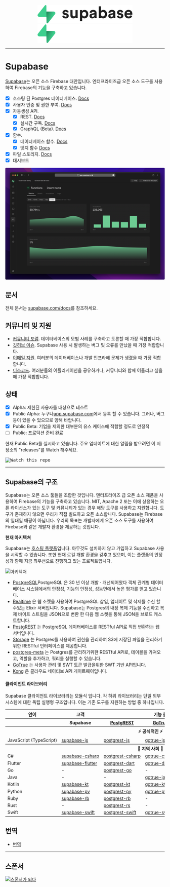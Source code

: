 <p align="center">
<img width="300" src="https://raw.githubusercontent.com/supabase/supabase/master/packages/common/assets/images/supabase-logo-wordmark--light.svg#gh-light-mode-only">
<img width="300" src="https://raw.githubusercontent.com/supabase/supabase/master/packages/common/assets/images/supabase-logo-wordmark--dark.svg#gh-dark-mode-only">
</p>

---

# Supabase

[Supabase](https://supabase.com)는 오픈 소스 Firebase 대안입니다. 엔터프라이즈급 오픈 소스 도구를 사용하여 Firebase의 기능을 구축하고 있습니다.

- [x] 호스팅 된 Postgres 데이터베이스. [Docs](https://supabase.com/docs/guides/database)
- [x] 사용자 인증 및 권한 부여. [Docs](https://supabase.com/docs/guides/auth)
- [x] 자동생성 API.
  - [x] REST. [Docs](https://supabase.com/docs/guides/database/api#rest-api)
  - [x] 실시간 구독. [Docs](https://supabase.com/docs/guides/database/api#realtime-api)
  - [x] GraphQL (Beta). [Docs](https://supabase.com/docs/guides/database/api#graphql-api)
- [x] 함수.
  - [x] 데이터베이스 함수. [Docs](https://supabase.com/docs/guides/database/functions)
  - [x] 엣지 함수 [Docs](https://supabase.com/docs/guides/functions)
- [x] 파일 스토리지. [Docs](https://supabase.com/docs/guides/storage)
- [x] 대시보드

![Supabase Dashboard](https://raw.githubusercontent.com/supabase/supabase/master/apps/www/public/images/github/supabase-dashboard.png)

## 문서

전체 문서는 [supabase.com/docs](https://supabase.com/docs)를 참조하세요.

## 커뮤니티 및 지원

- [커뮤니티 포럼](https://github.com/supabase/supabase/discussions). 데이터베이스의 모범 사례를 구축하고 토론할 때 가장 적합합니다.
- [깃허브 이슈](https://github.com/supabase/supabase/issues). Supabase 사용 시 발생하는 버그 및 오류를 만났을 때 가장 적합합니다.
- [이메일 지원](https://supabase.com/docs/support#business-support). 여러분의 데이터베이스나 개발 인프라에 문제가 생겼을 때 가장 적합합니다.
- [디스코드](https://discord.supabase.com). 여러분들의 어플리케이션을 공유하거나, 커뮤니티와 함께 어울리고 싶을때 가장 적합합니다.

## 상태

- [x] Alpha: 제한된 사용자를 대상으로 테스트
- [x] Public Alpha: 누구나[app.supabase.com](https://app.supabase.com)에서 등록 할 수 있습니다. 그러나, 버그 등이 있을 수 있으므로 양해 바랍니다.
- [x] Public Beta: 기업을 제외한 대부분의 유스 케이스에 적합할 정도로 안정적
- [ ] Public: 프로덕션 준비 완료

현재 Public Beta를 실시하고 있습니다. 주요 업데이트에 대한 알림을 받으려면 이 저장소의 "releases"를 Watch 해주세요.

<kbd><img src="https://raw.githubusercontent.com/supabase/supabase/d5f7f413ab356dc1a92075cb3cee4e40a957d5b1/web/static/watch-repo.gif" alt="Watch this repo"/></kbd>

---

## Supabase의 구조

Supabase는 오픈 소스 툴들을 조합한 것입니다. 엔터프라이즈 급 오픈 소스 제품을 사용하여 Firebase의 기능을 구축하고 있습니다. MIT, Apache 2 또는 이에 상응하는 오픈 라이선스가 있는 도구 및 커뮤니티가 있는 경우 해당 도구를 사용하고 지원합니다. 도구가 존재하지 않으면 우리가 직접 빌드하고 오픈 소스합니다. Supabase는 Firebase의 일대일 매핑이 아닙니다. 우리의 목표는 개발자에게 오픈 소스 도구를 사용하여 Firebase와 같은 개발자 환경을 제공하는 것입니다.

**현재 아키텍쳐**

Supabase는 [호스팅 플랫폼](https://app.supabase.com)입니다. 아무것도 설치하지 않고 가입하고 Supabase 사용을 시작할 수 있습니다.
또한 현재 로컬 개발 환경을 갖추고 있으며, 이는 플랫폼의 안정성과 함께 지금 최우선으로 진행하고 있는 프로젝트입니다.

![아키텍쳐](https://user-images.githubusercontent.com/70828596/187547862-ffa9d058-0c3a-4851-a3e7-92ccfca4b596.png)

- [PostgreSQL](https://www.postgresql.org/)PostgreSQL 은 30 년 이상 개발 · 개선되어왔다 객체 관계형 데이터베이스 시스템에서의 안정성, 기능의 안정성, 성능면에서 높은 평가를 얻고 있습니다.
- [Realtime](https://github.com/supabase/realtime) 은 웹 소켓을 사용하여 PostgreSQL 삽입, 업데이트 및 삭제를 수신 할 수있는 Elixir 서버입니다. Supabase는 Postgres의 내장 복제 기능을 수신하고 복제 바이트 스트림을 JSON으로 변환 한 다음 웹 소켓을 통해 JSON을 브로드 캐스트합니다.
- [PostgREST](http://postgrest.org/) 는 PostgreSQL 데이터베이스를 RESTful API로 직접 변환하는 웹 서버입니다.
- [Storage](https://github.com/supabase/storage-api) 는 Postgres를 사용하여 권한을 관리하여 S3에 저장된 파일을 관리하기위한 RESTful 인터페이스를 제공합니다.
- [postgres-meta](https://github.com/supabase/postgres-meta) 는 Postgres를 관리하기위한 RESTful API로, 테이블을 가져오고, 역할을 추가하고, 쿼리를 실행할 수 있습니다.
- [GoTrue](https://github.com/netlify/gotrue) 는 사용자 관리 및 SWT 토큰 발급을위한 SWT 기반 API입니다.
- [Kong](https://github.com/Kong/kong) 은 클라우드 네이티브 API 게이트웨이입니다.

#### 클라이언트 라이브러리

Supabase 클라이언트 라이브러리는 모듈식 입니다. 각 하위 라이브러리는 단일 외부 시스템에 대한 독립 실행형 구조입니다. 이는 기존 도구를 지원하는 방법 중 하나입니다.

<table style="table-layout:fixed; white-space: nowrap;">
  <tr>
    <th>언어</th>
    <th>고객</th>
    <th colspan="5">기능 클라이언트(Supabase 클라이언트에 번들)</th>
  </tr>
  <tr>
    <th></th>
    <th>Supabase</th>
    <th><a href="https://github.com/postgrest/postgrest" target="_blank" rel="noopener noreferrer">PostgREST</a></th>
    <th><a href="https://github.com/supabase/gotrue" target="_blank" rel="noopener noreferrer">GoTrue</a></th>
    <th><a href="https://github.com/supabase/realtime" target="_blank" rel="noopener noreferrer">Realtime</a></th>
    <th><a href="https://github.com/supabase/storage-api" target="_blank" rel="noopener noreferrer">Storage</a></th>
    <th>Functions</th>
  </tr>
  <!-- TEMPLATE FOR NEW ROW -->
  <!-- START ROW
  <tr>
    <td>lang</td>
    <td><a href="https://github.com/supabase-community/supabase-lang" target="_blank" rel="noopener noreferrer">supabase-lang</a></td>
    <td><a href="https://github.com/supabase-community/postgrest-lang" target="_blank" rel="noopener noreferrer">postgrest-lang</a></td>
    <td><a href="https://github.com/supabase-community/gotrue-lang" target="_blank" rel="noopener noreferrer">gotrue-lang</a></td>
    <td><a href="https://github.com/supabase-community/realtime-lang" target="_blank" rel="noopener noreferrer">realtime-lang</a></td>
    <td><a href="https://github.com/supabase-community/storage-lang" target="_blank" rel="noopener noreferrer">storage-lang</a></td>
  </tr>
  END ROW -->
  <th colspan="7">⚡️ 공식적인 ⚡️</th>
  <tr>
    <td>JavaScript (TypeScript)</td>
    <td><a href="https://github.com/supabase/supabase-js" target="_blank" rel="noopener noreferrer">supabase-js</a></td>
    <td><a href="https://github.com/supabase/postgrest-js" target="_blank" rel="noopener noreferrer">postgrest-js</a></td>
    <td><a href="https://github.com/supabase/gotrue-js" target="_blank" rel="noopener noreferrer">gotrue-js</a></td>
    <td><a href="https://github.com/supabase/realtime-js" target="_blank" rel="noopener noreferrer">realtime-js</a></td>
    <td><a href="https://github.com/supabase/storage-js" target="_blank" rel="noopener noreferrer">storage-js</a></td>
    <td><a href="https://github.com/supabase/functions-js" target="_blank" rel="noopener noreferrer">functions-js</a></td>
  </tr>
  <th colspan="7">💚 지역 사회 💚</th>
  <tr>
    <td>C#</td>
    <td><a href="https://github.com/supabase-community/supabase-csharp" target="_blank" rel="noopener noreferrer">supabase-csharp</a></td>
    <td><a href="https://github.com/supabase-community/postgrest-csharp" target="_blank" rel="noopener noreferrer">postgrest-csharp</a></td>
    <td><a href="https://github.com/supabase-community/gotrue-csharp" target="_blank" rel="noopener noreferrer">gotrue-csharp</a></td>
    <td><a href="https://github.com/supabase-community/realtime-csharp" target="_blank" rel="noopener noreferrer">realtime-csharp</a></td>
    <td><a href="https://github.com/supabase-community/storage-csharp" target="_blank" rel="noopener noreferrer">storage-csharp</a></td>
    <td><a href="https://github.com/supabase-community/functions-csharp" target="_blank" rel="noopener noreferrer">functions-csharp</a></td>
  </tr>
  <tr>
    <td>Flutter</td>
    <td><a href="https://github.com/supabase/supabase-flutter" target="_blank" rel="noopener noreferrer">supabase-flutter</a></td>
    <td><a href="https://github.com/supabase/postgrest-dart" target="_blank" rel="noopener noreferrer">postgrest-dart</a></td>
    <td><a href="https://github.com/supabase/gotrue-dart" target="_blank" rel="noopener noreferrer">gotrue-dart</a></td>
    <td><a href="https://github.com/supabase/realtime-dart" target="_blank" rel="noopener noreferrer">realtime-dart</a></td>
    <td><a href="https://github.com/supabase/storage-dart" target="_blank" rel="noopener noreferrer">storage-dart</a></td>
    <td><a href="https://github.com/supabase-community/functions-dart" target="_blank" rel="noopener noreferrer">functions-dart</a></td>
  </tr>
  <tr>
    <td>Go</td>
    <td>-</td>
    <td><a href="https://github.com/supabase-community/postgrest-go" target="_blank" rel="noopener noreferrer">postgrest-go</a></td>
    <td>-</td>
    <td>-</td>
    <td><a href="https://github.com/supabase-community/storage-go" target="_blank" rel="noopener noreferrer">storage-go</a></td>
    <td><a href="https://github.com/supabase-community/functions-go" target="_blank" rel="noopener noreferrer">functions-go</a></td>
  </tr>
  <tr>
    <td>Java</td>
    <td>-</td>
    <td>-</td>
    <td><a href="https://github.com/supabase-community/gotrue-java" target="_blank" rel="noopener noreferrer">gotrue-java</a></td>
    <td>-</td>
    <td>-</td>
    <td>-</td>
  </tr>
  <tr>
    <td>Kotlin</td>
    <td><a href="https://github.com/supabase-community/supabase-kt" target="_blank" rel="noopener noreferrer">supabase-kt</a></td>
    <td><a href="https://github.com/supabase-community/supabase-kt/tree/master/Postgrest" target="_blank" rel="noopener noreferrer">postgrest-kt</a></td>
    <td><a href="https://github.com/supabase-community/supabase-kt/tree/master/GoTrue" target="_blank" rel="noopener noreferrer">gotrue-kt</a></td>
    <td><a href="https://github.com/supabase-community/supabase-kt/tree/master/Realtime" target="_blank" rel="noopener noreferrer">realtime-kt</a></td>
    <td><a href="https://github.com/supabase-community/supabase-kt/tree/master/Storage" target="_blank" rel="noopener noreferrer">storage-kt</a></td>
    <td><a href="https://github.com/supabase-community/supabase-kt/tree/master/Functions" target="_blank" rel="noopener noreferrer">functions-kt</a></td>
  </tr>
  <tr>
    <td>Python</td>
    <td><a href="https://github.com/supabase-community/supabase-py" target="_blank" rel="noopener noreferrer">supabase-py</a></td>
    <td><a href="https://github.com/supabase-community/postgrest-py" target="_blank" rel="noopener noreferrer">postgrest-py</a></td>
    <td><a href="https://github.com/supabase-community/gotrue-py" target="_blank" rel="noopener noreferrer">gotrue-py</a></td>
    <td><a href="https://github.com/supabase-community/realtime-py" target="_blank" rel="noopener noreferrer">realtime-py</a></td>
    <td><a href="https://github.com/supabase-community/storage-py" target="_blank" rel="noopener noreferrer">storage-py</a></td>
    <td><a href="https://github.com/supabase-community/functions-py" target="_blank" rel="noopener noreferrer">functions-py</a></td>
  </tr>
  <tr>
    <td>Ruby</td>
    <td><a href="https://github.com/supabase-community/supabase-rb" target="_blank" rel="noopener noreferrer">supabase-rb</a></td>
    <td><a href="https://github.com/supabase-community/postgrest-rb" target="_blank" rel="noopener noreferrer">postgrest-rb</a></td>
    <td>-</td>
    <td>-</td>
    <td>-</td>
    <td>-</td>
  </tr>
  <tr>
    <td>Rust</td>
    <td>-</td>
    <td><a href="https://github.com/supabase-community/postgrest-rs" target="_blank" rel="noopener noreferrer">postgrest-rs</a></td>
    <td>-</td>
    <td>-</td>
    <td>-</td>
    <td>-</td>
  </tr>
  <tr>
    <td>Swift</td>
    <td><a href="https://github.com/supabase-community/supabase-swift" target="_blank" rel="noopener noreferrer">supabase-swift</a></td>
    <td><a href="https://github.com/supabase-community/postgrest-swift" target="_blank" rel="noopener noreferrer">postgrest-swift</a></td>
    <td><a href="https://github.com/supabase-community/gotrue-swift" target="_blank" rel="noopener noreferrer">gotrue-swift</a></td>
    <td><a href="https://github.com/supabase-community/realtime-swift" target="_blank" rel="noopener noreferrer">realtime-swift</a></td>
    <td><a href="https://github.com/supabase-community/storage-swift" target="_blank" rel="noopener noreferrer">storage-swift</a></td>
    <td>-</td>
  </tr>
</table>

<!--- Remove this list if you're traslating to another language, it's hard to keep updated across multiple files-->
<!--- Keep only the link to the list of translation files-->

## 번역

- [번역](/i18n/languages.md) <!--- Keep only the this-->

---

## 스폰서

[![스폰서가 되다](https://user-images.githubusercontent.com/10214025/90518111-e74bbb00-e198-11ea-8f88-c9e3c1aa4b5b.png)](https://github.com/sponsors/supabase)
